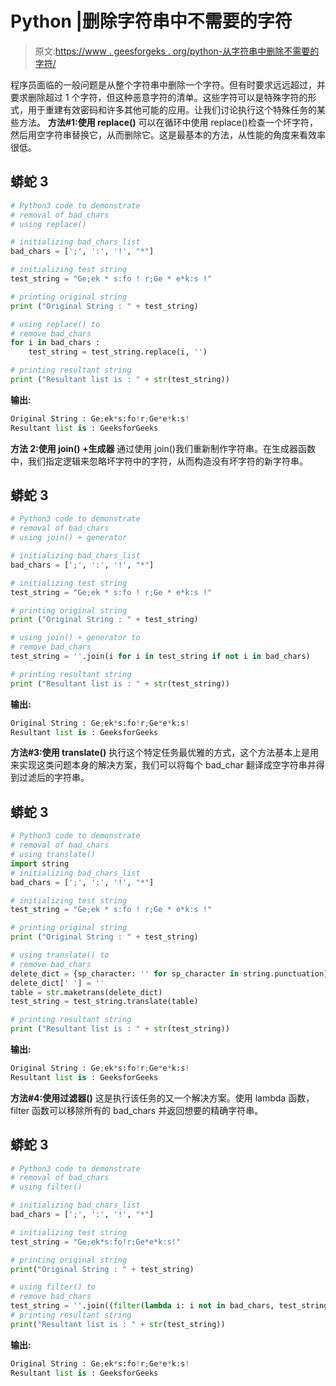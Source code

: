 # Python |删除字符串中不需要的字符

> 原文:[https://www . geesforgeks . org/python-从字符串中删除不需要的字符/](https://www.geeksforgeeks.org/python-removing-unwanted-characters-from-string/)

程序员面临的一般问题是从整个字符串中删除一个字符。但有时要求远远超过，并要求删除超过 1 个字符，但这种恶意字符的清单。这些字符可以是特殊字符的形式，用于重建有效密码和许多其他可能的应用。让我们讨论执行这个特殊任务的某些方法。
**方法#1:使用 replace()**
可以在循环中使用 replace()检查一个坏字符，然后用空字符串替换它，从而删除它。这是最基本的方法，从性能的角度来看效率很低。

## 蟒蛇 3

```py
# Python3 code to demonstrate
# removal of bad_chars
# using replace()

# initializing bad_chars_list
bad_chars = [';', ':', '!', "*"]

# initializing test string
test_string = "Ge;ek * s:fo ! r;Ge * e*k:s !"

# printing original string
print ("Original String : " + test_string)

# using replace() to
# remove bad_chars
for i in bad_chars :
    test_string = test_string.replace(i, '')

# printing resultant string
print ("Resultant list is : " + str(test_string))
```

**输出:**

```py
Original String : Ge;ek*s:fo!r;Ge*e*k:s!
Resultant list is : GeeksforGeeks

```

**方法 2:使用 join() +生成器**
通过使用 join()我们重新制作字符串。在生成器函数中，我们指定逻辑来忽略坏字符中的字符，从而构造没有坏字符的新字符串。

## 蟒蛇 3

```py
# Python3 code to demonstrate
# removal of bad_chars
# using join() + generator

# initializing bad_chars_list
bad_chars = [';', ':', '!', "*"]

# initializing test string
test_string = "Ge;ek * s:fo ! r;Ge * e*k:s !"

# printing original string
print ("Original String : " + test_string)

# using join() + generator to
# remove bad_chars
test_string = ''.join(i for i in test_string if not i in bad_chars)

# printing resultant string
print ("Resultant list is : " + str(test_string))
```

**输出:**

```py
Original String : Ge;ek*s:fo!r;Ge*e*k:s!
Resultant list is : GeeksforGeeks

```

**方法#3:使用 translate()**
执行这个特定任务最优雅的方式，这个方法基本上是用来实现这类问题本身的解决方案，我们可以将每个 bad_char 翻译成空字符串并得到过滤后的字符串。

## 蟒蛇 3

```py
# Python3 code to demonstrate
# removal of bad_chars
# using translate()
import string
# initializing bad_chars_list
bad_chars = [';', ':', '!', "*"]

# initializing test string
test_string = "Ge;ek * s:fo ! r;Ge * e*k:s !"

# printing original string
print ("Original String : " + test_string)

# using translate() to
# remove bad_chars
delete_dict = {sp_character: '' for sp_character in string.punctuation}
delete_dict[' '] = ''
table = str.maketrans(delete_dict)
test_string = test_string.translate(table)

# printing resultant string
print ("Resultant list is : " + str(test_string))
```

**输出:**

```py
Original String : Ge;ek*s:fo!r;Ge*e*k:s!
Resultant list is : GeeksforGeeks

```

**方法#4:使用过滤器()**
这是执行该任务的又一个解决方案。使用 lambda 函数，filter 函数可以移除所有的 bad_chars 并返回想要的精确字符串。

## 蟒蛇 3

```py
# Python3 code to demonstrate
# removal of bad_chars
# using filter()

# initializing bad_chars_list
bad_chars = [';', ':', '!', "*"]

# initializing test string
test_string = "Ge;ek*s:fo!r;Ge*e*k:s!"

# printing original string
print("Original String : " + test_string)

# using filter() to
# remove bad_chars
test_string = ''.join((filter(lambda i: i not in bad_chars, test_string)))
# printing resultant string
print("Resultant list is : " + str(test_string))
```

**输出:**

```py
Original String : Ge;ek*s:fo!r;Ge*e*k:s!
Resultant list is : GeeksforGeeks

```